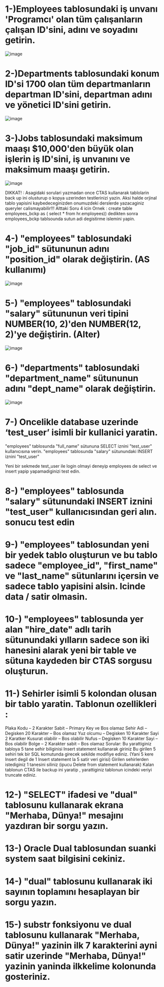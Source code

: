 
# 1-)Employees tablosundaki iş unvanı 'Programcı' olan tüm çalışanların çalışan ID'sini, adını ve soyadını getirin.
![image](https://github.com/cengarm/SQL-Homework-Techcareer.net/assets/126611512/bf8cda68-9f1a-43bd-9d96-2525617ceeca)
# 2-)Departments tablosundaki konum ID'si 1700 olan tüm departmanların departman ID'sini, departman adını ve yönetici ID'sini getirin.
![image](https://github.com/cengarm/SQL-Homework-Techcareer.net/assets/126611512/afc93d81-7af6-4f7b-804d-c5356d6ed01b)
# 3-)Jobs tablosundaki maksimum maaşı $10,000'den büyük olan işlerin iş ID'sini, iş unvanını ve maksimum maaşı getirin.
![image](https://github.com/cengarm/SQL-Homework-Techcareer.net/assets/126611512/a4468034-4705-4200-ab6a-69f9c81f40d3)

DIKKAT! : Asagidaki sorulari yazmadan once CTAS kullanarak tablolarin back up ini olusturup o kopya uzerinden testlerinizi yazin. Aksi halde orjinal tablo yapisini kaybedeceginizden onumuzdeki derslerde yazacaginiz queryler calismayabilir!!!
Alttaki Soru 4 icin Ornek : create table employees_bckp as ( select * from hr.employees)) dedikten sonra employees_bckp tablsounda sutun adi degistirme islemini yapin.

# 4-) "employees" tablosundaki "job_id" sütununun adını "position_id" olarak değiştirin. (AS kullanımı)
![image](https://github.com/cengarm/SQL-Homework-Techcareer.net/assets/126611512/c4bd74e9-4f74-48b3-becf-21c2b3bfe4cb)

# 5-) "employees" tablosundaki "salary" sütununun veri tipini NUMBER(10, 2)'den NUMBER(12, 2)'ye değiştirin. (Alter)
![image](https://github.com/cengarm/SQL-Homework-Techcareer.net/assets/126611512/91a93030-5441-4ba8-ab76-5deeb3f3c9ca)

# 6-) "departments" tablosundaki "department_name" sütununun adını "dept_name" olarak değiştirin.
![image](https://github.com/cengarm/SQL-Homework-Techcareer.net/assets/126611512/d1878383-a496-4675-b8d8-2486c38f9415)

# 7-) Oncelikle database uzerinde ‘test_user’ isimli bir kullanici yaratin.
"employees" tablosunda "full_name" sütununa SELECT iznini "test_user" kullanıcısına verin.
"employees" tablosunda "salary" sütunundaki INSERT iznini "test_user"

Yeni bir sekmede test_user ile login olmayi deneyip employees de select ve insert yapip yapamadiginizi test edin.

# 8-) "employees" tablosunda "salary" sütunundaki INSERT iznini "test_user" kullanıcısından geri alın. sonucu test edin

# 9-) "employees" tablosundan yeni bir yedek tablo oluşturun ve bu tablo sadece "employee_id", "first_name" ve "last_name" sütunlarını içersin ve sadece tablo yapisini alsin. Icinde data / satir olmasin.

# 10-) "employees" tablosunda yer alan "hire_date" adlı tarih sütunundaki yılların sadece son iki hanesini alarak yeni bir table ve sütuna kaydeden bir CTAS sorgusu oluşturun.

# 11-) Sehirler isimli 5 kolondan olusan bir tablo yaratin. Tablonun ozellikleri :
Plaka Kodu – 2 Karakter Sabit – Primary Key ve Bos olamaz
Sehir Adi – Degisken 20 Karakter – Bos olamaz
Yuz olcumu – Degisken 10 Karakter Sayi 2 Karatker Kusurat olabilir – Bos olabilir
Nufus – Degisken 10 Karakter Sayi – Bos olabilir
Bolge – 2 Karakter sabit – Bos olamaz 
Sorular: 
Bu yarattiginiz tabloya 5 tane sehir biliginisi Insert statement kullanarak giriniz
Bu girilen 5 sehiri tek bir SQL komutunda girecek sekilde modifiye ediniz. (Yani 5 kere Insert degil de 1 Insert statement la 5 satir veri girisi)
Girilen sehirlerden istediginiz 1 tanesini siliniz (ipucu Delete from statement kullanarak)
Kalan tablonun CTAS ile backup ini yaratip , yarattiginiz tablonun icindeki veriyi truncate ediniz.

# 12-) "SELECT" ifadesi ve "dual" tablosunu kullanarak ekrana "Merhaba, Dünya!" mesajını yazdıran bir sorgu yazın. 

# 13-) Oracle Dual tablosundan suanki system saat bilgisini cekiniz.

# 14-) "dual" tablosunu kullanarak iki sayının toplamını hesaplayan bir sorgu yazın.

# 15-) substr fonksiyonu ve dual tablosunu kullanarak "Merhaba, Dünya!" yazinin ilk 7 karakterini ayni satir uzerinde "Merhaba, Dünya!" yazinin yaninda ilkkelime kolonunda gosteriniz.

